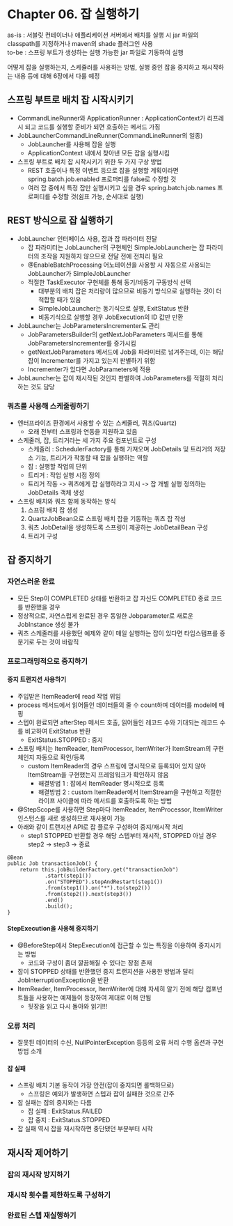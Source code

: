 # Chapter 06. 잡 실행하기

as-is : 서블릿 컨테이너나 애플리케이션 서버에서 배치를 실행 시 jar 파일의 classpath를 지정하거나 maven의 shade 플러그인 사용  
to-be : 스프링 부트가 생성하는 실행 가능한 jar 파일로 기동하여 실행  

어떻게 잡을 실행하는지, 스케쥴러를 사용하는 방법, 실행 중인 잡을 중지하고 재시작하는 내용 등에 대해 6장에서 다룰 예정

## 스프링 부트로 배치 잡 시작시키기
- CommandLineRunner와 ApplicationRunner : ApplicationContext가 리프레시 되고 코드를 실행할 준비가 되면 호출하는 메서드 가짐
- JobLauncherCommandLineRunner(CommandLineRunner의 일종)
  - JobLauncher를 사용해 잡을 실행
  - ApplicationContext 내에서 찾아낸 모든 잡을 실행시킴
- 스프링 부트로 배치 잡 시작시키기 위한 두 가지 구상 방법
  - REST 호출이나 특정 이벤트 등으로 잡을 실행할 계획이라면 spring.batch.job.enabled 프로퍼티를 false로 수정할 것
  - 여러 잡 중에서 특정 잡만 실행시키고 싶을 경우 spring.batch.job.names 프로퍼티를 수정할 것(쉼표 가능, 순서대로 실행)

## REST 방식으로 잡 실행하기
- JobLauncher 인터페이스 사용, 잡과 잡 파라미터 전달
  - 잡 파라미터는 JobLauncher의 구현체인 SimpleJobLauncher는 잡 파라미터의 조작을 지원하지 않으므로 전달 전에 전처리 필요
  - @EnableBatchProcessing 어노테이션을 사용할 시 자동으로 사용되는 JobLauncher가 SimpleJobLauncher
  - 적절한 TaskExecutor 구현체를 통해 동기/비동기 구동방식 선택
    - 대부분의 배치 잡은 처리량이 많으므로 비동기 방식으로 실행하는 것이 더 적합할 때가 있음
    - SimpleJobLauncher는 동기식으로 실행, ExitStatus 반환
    - 비동기식으로 실행할 경우 JobExecution의 ID 값만 만환
- JobLauncher는 JobParametersIncrementer도 관리
  - JobParametersBuilder의 getNextJobParameters 메서드를 통해 JobParametersIncrementer를 증가시킴
  - getNextJobParameters 메서드에 Job을 파라미터로 넘겨주는데, 이는 해당 잡이 Incrementer를 가지고 있는지 판별하기 위함
  - Incrementer가 있다면 JobParameters에 적용
- JobLauncher는 잡이 재시작된 것인지 판별하여 JobParameters를 적절히 처리하는 것도 담당

### 쿼츠를 사용해 스케줄링하기
- 엔터프라이즈 환경에서 사용할 수 있는 스케줄러, 쿼츠(Quartz)
  - 오래 전부터 스프링과 연동을 지원하고 있음
- 스케줄러, 잡, 트리거라는 세 가지 주요 컴포넌트로 구성
  - 스케줄러 : SchedulerFactory를 통해 가져오며 JobDetails 및 트리거의 저장소 기능, 트리거가 작동할 때 잡을 실행하는 역할
  - 잡 : 실행할 작업의 단위
  - 트리거 : 작업 실행 시점 정의
  - 트리거 작동 -> 쿼츠에게 잡 실행하라고 지시 -> 잡 개별 실행 정의하는 JobDetails 객체 생성
- 스프링 배치와 쿼츠 함께 동작하는 방식
  1. 스프링 배치 잡 생성
  2. QuartzJobBean으로 스프링 배치 잡을 기동하는 쿼츠 잡 작성
  3. 쿼츠 JobDetail을 생성하도록 스프링이 제공하는 JobDetailBean 구성
  4. 트리거 구성

## 잡 중지하기
### 자연스러운 완료
- 모든 Step이 COMPLETED 상태를 반환하고 잡 자신도 COMPLETED 종료 코드를 반환했을 경우
- 정상적으로, 자연스럽게 완료된 경우 동일한 Jobparameter로 새로운 JobInstance 생성 불가
- 쿼츠 스케줄러를 사용했던 예제와 같이 매일 실행하는 잡이 있다면 타임스탬프를 증분기로 두는 것이 바람직

### 프로그래밍적으로 중지하기
#### 중지 트랜지션 사용하기
- 주입받은 ItemReader에 read 작업 위임
- process 메서드에서 읽어들인 데이터들의 줄 수 count하며 데이터를 model에 매핑
- 스텝이 완료되면 afterStep 메서드 호출, 읽어들인 레코드 수와 기대되는 레코드 수를 비교하여 ExitStatus 반환
  - ExitStatus.STOPPED : 중지
- 스프링 배치는 ItemReader, ItemProcessor, ItemWriter가 ItemStream의 구현체인지 자동으로 확인/등록
  - custom ItemReader의 경우 스프링에 명시적으로 등록되어 있지 않아 ItemStream을 구현했는지 프레임워크가 확인하지 않음
    - 해결방법 1 : 잡에서 ItemReader 명시적으로 등록
    - 해결방법 2 : custom ItemReader에서 ItemStream을 구현하고 적절한 라이프 사이클에 따라 메서드를 호출하도록 하는 방법
- @StepScope를 사용하면 Step마다 ItemReader, ItemProcessor, ItemWriter 인스턴스를 새로 생성하므로 재사용이 가능
- 아래와 같이 트랜지션 API로 잡 플로우 구성하여 중지/재시작 처리
  - step1 STOPPED 반환할 경우 해당 스텝부터 재시작, STOPPED 아닐 경우 step2 -> step3 -> 종료
```
@Bean
public Job transactionJob() {
    return this.jobBuilderFactory.get("transactionJob")
            .start(step1())
            .on("STOPPED").stopAndRestart(step1())
            .from(step1()).on("*").to(step2())
            .from(step2()).next(step3())
            .end()
            .build();
}
```
#### StepExecution을 사용해 중지하기
- @BeforeStep에서 StepExecution에 접근할 수 있는 특징을 이용하여 중지시키는 방법
  - 코드와 구성이 좀더 깔끔해질 수 있다는 장점 존재
- 잡이 STOPPED 상태를 반환했던 중지 트랜지션을 사용한 방법과 달리 JobInterruptionException을 반환
- ItemReader, ItemProcessor, ItemWriter에 대해 자세히 알기 전에 해당 컴포넌트들을 사용하는 예제들이 등장하여 제대로 이해 안됨
  - 뒷장을 읽고 다시 돌아와 읽기!!!

### 오류 처리
- 잘못된 데이터의 수신, NullPointerException 등등의 오류 처리 수행 옵션과 구현 방법 소개
#### 잡 실패
- 스프링 배치 기본 동작이 가장 안전(잡이 중지되면 롤백하므로)
  - 스프링은 예외가 발생하면 스텝과 잡이 실패한 것으로 간주
- 잡 실패는 잡의 중지와는 다름
  - 잡 실패 : ExitStatus.FAILED
  - 잡 중지 : ExitStatus.STOPPED
- 잡 실패 역시 잡을 재시작하면 중단됐던 부분부터 시작

## 재시작 제어하기
### 잡의 재시작 방지하기
### 재시작 횟수를 제한하도록 구성하기
### 완료된 스텝 재실행하기

